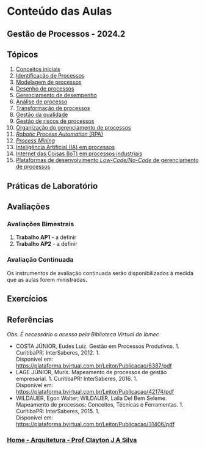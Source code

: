 # Conteúdo das Aulas  

## Gestão de Processos - 2024.2

## Tópicos

1. [Conceitos iniciais](gestao_processos_aulas/gestao_processos_cap1.md)
2. [Identificação de Processos](gestao_processos_aulas/gestao_processos_cap2.md)
3. [Modelagem de processos]()
4. [Desenho de processos]()
5. [Gerenciamento de desempenho]()  
6. [Análise de processo]()
7. [Transformação de processos]()
8. [Gestão da qualidade]()
9. [Gestão de riscos de processos]()
10. [Organização do gerenciamento de processos]()
11. [*Robotic Process Automation* (RPA)]()
12. [*Process Mining*]()
13. [Inteligência Artificial (IA) em processos]()
14. [Internet das Coisas (IoT) em processos industriais]()
15. [Plataformas de desenvolvimento *Low-Code/No-Code* de gerenciamento de processos]()

## Práticas de Laboratório

## Avaliações

### Avaliações Bimestrais

1. **Trabalho AP1** - a definir  
2. **Trabalho AP2** - a definir

### Avaliação Continuada

Os instrumentos de avaliação continuada serão disponibilizados à medida que as aulas forem ministradas.  

## Exercícios  

## Referências  

*Obs. É necessário o acesso pela Biblioteca Virtual do Ibmec*

- COSTA JÚNIOR, Eudes Luiz. Gestão em Processos Produtivos. 1. Curitiba­PR: InterSaberes, 2012. 1.  
Disponível em: https://plataforma.bvirtual.com.br/Leitor/Publicacao/6387/pdf  
- LAGE JÚNIOR, Murís. Mapeamento de processos de gestão empresarial. 1. Curitiba­PR: InterSaberes, 2016. 1.  
Disponível em: https://plataforma.bvirtual.com.br/Leitor/Publicacao/42174/pdf
- WILDAUER, Egon Walter; WILDAUER, Laila Del Bem Seleme. Mapeamento de processos: Conceitos, Técnicas e Ferramentas. 1. Curitiba­PR: InterSaberes, 2015. 1.  
Disponível em: https://plataforma.bvirtual.com.br/Leitor/Publicacao/31406/pdf  

### [Home - Arquitetura - Prof Clayton J A Silva](/gestao_processos.md)
